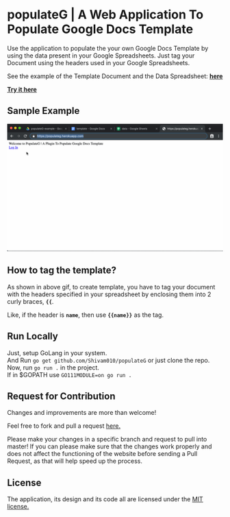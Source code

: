 # populateG | A Web Application To Populate Google Docs Template 

Use the application to populate the your own Google Docs Template by using the data present in your Google Spreadsheets.
Just tag your Document using the headers used in your Google Spreadsheets.

See the example of the Template Document and the Data Spreadsheet: [**here**](https://drive.google.com/open?id=1o5p9L2EOf6WPP_DiZxvo380E7nl7SO71)

[**Try it here**](https://populateg.herokuapp.com/)

## Sample Example
![How to use populateG](images/populateg.gif)

## How to tag the template?
As shown in above gif, to create template, you have to tag your document with the headers specified in your spreadsheet by enclosing them into 2 curly braces, **`{{`**.

Like, if the header is **`name`**, then use **`{{name}}`** as the tag.

## Run Locally
Just, setup GoLang in your system.<br>
And Run `go get github.com/Shivam010/populateG` or just clone the repo. Now, run `go run .` in the project.<br>
If in $GOPATH use `GO111MODULE=on go run .`

## Request for Contribution
Changes and improvements are more than welcome! 

Feel free to fork and pull a request [here.](https://github.com/Shivam010/populateG)

Please make your changes in a specific branch and request to pull into master! If you can please make sure that the changes work properly and does not affect the functioning of the website before sending a Pull Request, as that will help speed up the process.

## License
The application, its design and its code all are licensed under the [MIT license.](https://github.com/Shivam010/populateG/blob/master/LICENSE) 
